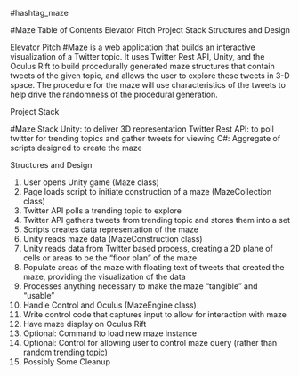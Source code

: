 \#hashtag_maze

\#Maze Table of Contents
Elevator Pitch
Project Stack
Structures and Design

Elevator Pitch
\#Maze is a web application that builds an interactive visualization of a Twitter topic. It uses Twitter Rest API, Unity, and the Oculus Rift to build procedurally generated maze structures that contain tweets of the given topic, and allows the user to explore these tweets in 3-D space. The procedure for the maze will use characteristics of the tweets to help drive the randomness of the procedural generation.

Project Stack

\#Maze Stack
Unity: to deliver 3D representation
Twitter Rest API: to poll twitter for trending topics and gather tweets for viewing
C#: Aggregate of scripts designed to create the maze

Structures and Design
1. User opens Unity game (Maze class)
2. Page loads script to initiate construction of a maze (MazeCollection class)
  1. Twitter API polls a trending topic to explore
  2. Twitter API gathers tweets from trending topic and stores them into a set
  3. Scripts creates data representation of the maze
3. Unity reads maze data (MazeConstruction class)
  1. Unity reads data from Twitter based process, creating a 2D plane of cells or areas to be the “floor plan” of the maze
  2. Populate areas of the maze with floating text of tweets that created the maze, providing the visualization of the data
  3. Processes anything necessary to make the maze “tangible” and “usable”
4. Handle Control and Oculus (MazeEngine class)
  1. Write control code that captures input to allow for interaction with maze
  2. Have maze display on Oculus Rift
  3. Optional: Command to load new maze instance
  4. Optional: Control for allowing user to control maze query (rather than random trending topic)
5. Possibly Some Cleanup
